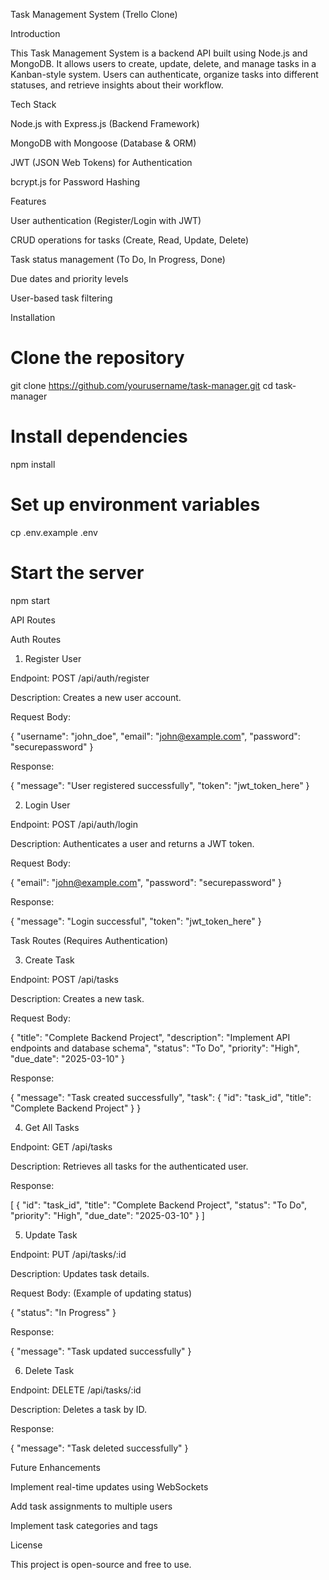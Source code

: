 Task Management System (Trello Clone)

Introduction

This Task Management System is a backend API built using Node.js and MongoDB. It allows users to create, update, delete, and manage tasks in a Kanban-style system. Users can authenticate, organize tasks into different statuses, and retrieve insights about their workflow.

Tech Stack

Node.js with Express.js (Backend Framework)

MongoDB with Mongoose (Database & ORM)

JWT (JSON Web Tokens) for Authentication

bcrypt.js for Password Hashing

Features

User authentication (Register/Login with JWT)

CRUD operations for tasks (Create, Read, Update, Delete)

Task status management (To Do, In Progress, Done)

Due dates and priority levels

User-based task filtering

Installation

# Clone the repository
git clone https://github.com/yourusername/task-manager.git
cd task-manager

# Install dependencies
npm install

# Set up environment variables
cp .env.example .env

# Start the server
npm start

API Routes

Auth Routes

1. Register User

Endpoint: POST /api/auth/register

Description: Creates a new user account.

Request Body:

{
  "username": "john_doe",
  "email": "john@example.com",
  "password": "securepassword"
}

Response:

{
  "message": "User registered successfully",
  "token": "jwt_token_here"
}

2. Login User

Endpoint: POST /api/auth/login

Description: Authenticates a user and returns a JWT token.

Request Body:

{
  "email": "john@example.com",
  "password": "securepassword"
}

Response:

{
  "message": "Login successful",
  "token": "jwt_token_here"
}

Task Routes (Requires Authentication)

3. Create Task

Endpoint: POST /api/tasks

Description: Creates a new task.

Request Body:

{
  "title": "Complete Backend Project",
  "description": "Implement API endpoints and database schema",
  "status": "To Do",
  "priority": "High",
  "due_date": "2025-03-10"
}

Response:

{
  "message": "Task created successfully",
  "task": { "id": "task_id", "title": "Complete Backend Project" }
}

4. Get All Tasks

Endpoint: GET /api/tasks

Description: Retrieves all tasks for the authenticated user.

Response:

[
  {
    "id": "task_id",
    "title": "Complete Backend Project",
    "status": "To Do",
    "priority": "High",
    "due_date": "2025-03-10"
  }
]

5. Update Task

Endpoint: PUT /api/tasks/:id

Description: Updates task details.

Request Body: (Example of updating status)

{
  "status": "In Progress"
}

Response:

{
  "message": "Task updated successfully"
}

6. Delete Task

Endpoint: DELETE /api/tasks/:id

Description: Deletes a task by ID.

Response:

{
  "message": "Task deleted successfully"
}

Future Enhancements

Implement real-time updates using WebSockets

Add task assignments to multiple users

Implement task categories and tags

License

This project is open-source and free to use.

